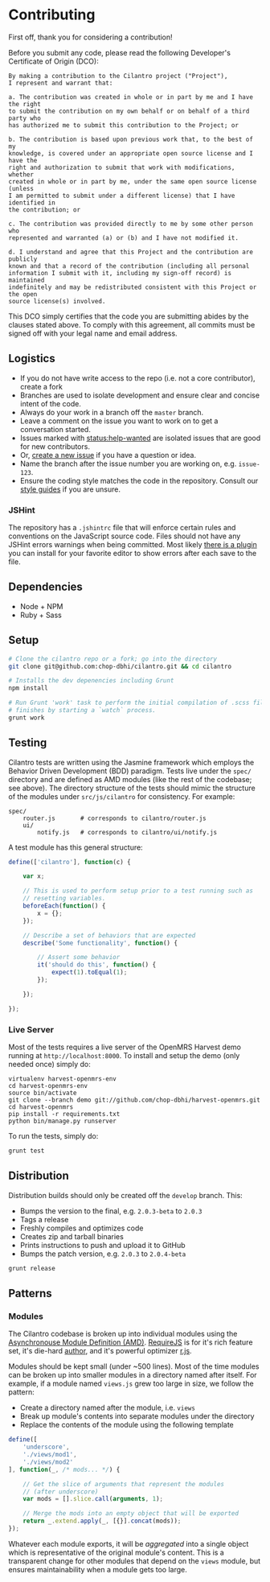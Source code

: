 # Contributing

First off, thank you for considering a contribution!

Before you submit any code, please read the following Developer's Certificate of Origin (DCO):

```
By making a contribution to the Cilantro project ("Project"),
I represent and warrant that:

a. The contribution was created in whole or in part by me and I have the right
to submit the contribution on my own behalf or on behalf of a third party who
has authorized me to submit this contribution to the Project; or

b. The contribution is based upon previous work that, to the best of my
knowledge, is covered under an appropriate open source license and I have the
right and authorization to submit that work with modifications, whether
created in whole or in part by me, under the same open source license (unless
I am permitted to submit under a different license) that I have identified in
the contribution; or

c. The contribution was provided directly to me by some other person who
represented and warranted (a) or (b) and I have not modified it.

d. I understand and agree that this Project and the contribution are publicly
known and that a record of the contribution (including all personal
information I submit with it, including my sign-off record) is maintained
indefinitely and may be redistributed consistent with this Project or the open
source license(s) involved.
```

This DCO simply certifies that the code you are submitting abides by the clauses stated above. To comply with this agreement, all commits must be signed off with your legal name and email address.

## Logistics

- If you do not have write access to the repo (i.e. not a core contributor), create a fork
- Branches are used to isolate development and ensure clear and concise intent of the code.
- Always do your work in a branch off the `master` branch.
- Leave a comment on the issue you want to work on to get a conversation started.
- Issues marked with [status:help-wanted](https://github.com/chop-dbhi/cilantro/labels/status%3Ahelp-wanted) are isolated issues that are good for new contributors.
- Or, [create a new issue](https://github.com/chop-dbhi/cilantro/issues/) if you have a question or idea.
- Name the branch after the issue number you are working on, e.g. `issue-123`.
- Ensure the coding style matches the code in the repository. Consult our [style guides](https://github.com/chop-dbhi/style-guides/) if you are unsure.

### JSHint

The repository has a `.jshintrc` file that will enforce certain rules and conventions on the JavaScript source code. Files should not have any JSHint errors warnings when being committed. Most likely [there is a plugin](http://www.jshint.com/install/) you can install for your favorite editor to show errors after each save to the file.

## Dependencies

- Node + NPM
- Ruby + Sass

## Setup

```bash
# Clone the cilantro repo or a fork; go into the directory
git clone git@github.com:chop-dbhi/cilantro.git && cd cilantro

# Installs the dev depenencies including Grunt
npm install

# Run Grunt 'work' task to perform the initial compilation of .scss files, it
# finishes by starting a `watch` process.
grunt work
```

## Testing

Cilantro tests are written using the Jasmine framework which employs the Behavior Driven Development (BDD) paradigm. Tests live under the `spec/` directory and are defined as AMD modules (like the rest of the codebase; see above). The directory structure of the tests should mimic the structure of the modules under `src/js/cilantro` for consistency. For example:

```
spec/
    router.js       # corresponds to cilantro/router.js
    ui/
        notify.js   # corresponds to cilantro/ui/notify.js
```

A test module has this general structure:

```javascript
define(['cilantro'], function(c) {

    var x;

    // This is used to perform setup prior to a test running such as
    // resetting variables.
    beforeEach(function() {
        x = {};
    });

    // Describe a set of behaviors that are expected
    describe('Some functionality', function() {

        // Assert some behavior
        it('should do this', function() {
            expect(1).toEqual(1);
        });

    });

});
```

### Live Server

Most of the tests requires a live server of the OpenMRS Harvest demo running at `http://localhost:8000`. To install and setup the demo (only needed once) simply do:

```
virtualenv harvest-openmrs-env
cd harvest-openmrs-env
source bin/activate
git clone --branch demo git://github.com/chop-dbhi/harvest-openmrs.git
cd harvest-openmrs
pip install -r requirements.txt
python bin/manage.py runserver
```

To run the tests, simply do:

```bash
grunt test
```

## Distribution

Distribution builds should only be created off the `develop` branch. This:

- Bumps the version to the final, e.g. `2.0.3-beta` to `2.0.3`
- Tags a release
- Freshly compiles and optimizes code
- Creates zip and tarball binaries
- Prints instructions to push and upload it to GitHub
- Bumps the patch version, e.g. `2.0.3` to `2.0.4-beta`

```bash
grunt release
```

## Patterns

### Modules

The Cilantro codebase is broken up into individual modules using the [Asynchronouse Module Definition (AMD)](https://github.com/amdjs/amdjs-api/wiki/AMD). [RequireJS](http://requirejs.org/) is for it's rich feature set, it's die-hard [author](http://jrburke.com/), and it's powerful optimizer [r.js](https://github.com/jrburke/r.js).

Modules should be kept small (under ~500 lines). Most of the time modules can be broken up into smaller modules in a directory named after itself. For example, if a module named `views.js` grew too large in size, we follow the pattern:

- Create a directory named after the module, i.e. `views`
- Break up module's contents into separate modules under the directory
- Replace the contents of the module using the following template

```javascript
define([
    'underscore',
    './views/mod1',
    './views/mod2'
], function(_, /* mods... */) {

    // Get the slice of arguments that represent the modules
    // (after underscore)
    var mods = [].slice.call(arguments, 1);

    // Merge the mods into an empty object that will be exported
    return _.extend.apply(_, [{}].concat(mods));
});
```

Whatever each module exports, it will be _aggregated_ into a single object which is representative of the original module's content. This is a transparent change for other modules that depend on the `views` module, but ensures maintainability when a module gets too large.
